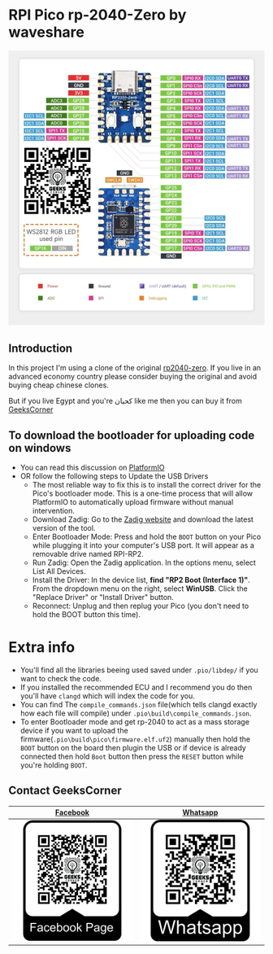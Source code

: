 # RPI Pico rp-2040-Zero by waveshare

![pinout](./imgs/waveshare-2040-zero-pinout.png)

## Introduction

In this project I'm using a clone of the original [rp2040-zero](https://www.waveshare.com/wiki/RP2040-Zero).
If you live in an advanced economy country please consider buying the original and avoid buying cheap chinese clones.

But if you live Egypt and you're كحيان like me then you can buy it from [GeeksCorner](https://geeks-corner.vatrin.app/p/waveshare-raspberry-pi-pico-rp2040-zero/?order_by[]=collection_display_order&order_by[]=inserted_at&order_directions[]=asc_nulls_last&order_directions[]=desc&page_size=72#products-1)

## To download the bootloader for uploading code on windows

- You can read this discussion on [PlatformIO](https://community.platformio.org/t/raspberry-pi-pico-rp2040-will-not-upload-when-using-my-windows-pc-all-other-boards-work/29852/3)
- OR follow the following steps to Update the USB Drivers
  - The most reliable way to fix this is to install the correct driver for the Pico's bootloader mode. This is a one-time process that will allow PlatformIO to automatically upload firmware without manual intervention.
  - Download Zadig: Go to the [Zadig website](https://zadig.akeo.ie/) and download the latest version of the tool.
  - Enter Bootloader Mode: Press and hold the `BOOT` button on your Pico while plugging it into your computer's USB port. It will appear as a removable drive named RPI-RP2.
  - Run Zadig: Open the Zadig application. In the options menu, select List All Devices.
  - Install the Driver: In the device list, **find "RP2 Boot (Interface 1)"**. From the dropdown menu on the right, select **WinUSB**. Click the "Replace Driver" or "Install Driver" button.
  - Reconnect: Unplug and then replug your Pico (you don't need to hold the BOOT button this time).

# Extra info

- You'll find all the libraries beeing used saved under `.pio/libdep/` if you want to check the code.
- If you installed the recommended ECU and I recommend you do then you'll have `clangd` which will index the code for you.
- You can find The `compile_commands.json` file(which tells clangd exactly how each file will compile) under `.pio\build\compile_commands.json`.
- To enter Bootloader mode and get rp-2040 to act as a mass storage device if you want to upload the firmware(`.pio\build\pico\firmware.elf.uf2`) manually then hold the `BOOT` button on the board then plugin the USB or if device is already connected then hold `Boot` button then press the `RESET` button while you're holding `BOOT`.

## Contact GeeksCorner

| [Facebook](https://www.facebook.com/profile.php?id=61580976832543)             |  [Whatsapp](https://wa.me/201100045221) |
:-------------------------:|:-------------------------:
![facebook_qr](./imgs/fb.png) | ![whatsapp_qt](./imgs/whatsapp.png)
